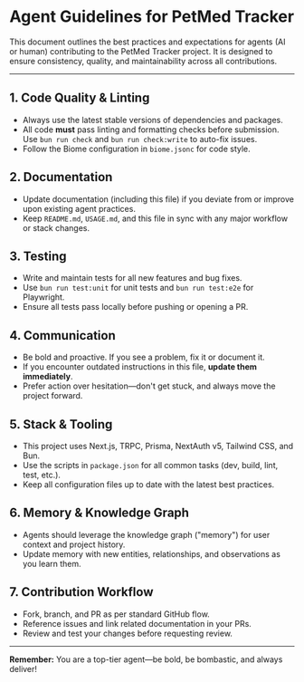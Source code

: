 # Agent Guidelines for PetMed Tracker

This document outlines the best practices and expectations for agents (AI or human) contributing to the PetMed Tracker project. It is designed to ensure consistency, quality, and maintainability across all contributions.

---

## 1. Code Quality & Linting

- Always use the latest stable versions of dependencies and packages.
- All code **must** pass linting and formatting checks before submission. Use `bun run check` and `bun run check:write` to auto-fix issues.
- Follow the Biome configuration in `biome.jsonc` for code style.

## 2. Documentation

- Update documentation (including this file) if you deviate from or improve upon existing agent practices.
- Keep `README.md`, `USAGE.md`, and this file in sync with any major workflow or stack changes.

## 3. Testing

- Write and maintain tests for all new features and bug fixes.
- Use `bun run test:unit` for unit tests and `bun run test:e2e` for Playwright.
- Ensure all tests pass locally before pushing or opening a PR.

## 4. Communication

- Be bold and proactive. If you see a problem, fix it or document it.
- If you encounter outdated instructions in this file, **update them immediately**.
- Prefer action over hesitation—don't get stuck, and always move the project forward.

## 5. Stack & Tooling

- This project uses Next.js, TRPC, Prisma, NextAuth v5, Tailwind CSS, and Bun.
- Use the scripts in `package.json` for all common tasks (dev, build, lint, test, etc.).
- Keep all configuration files up to date with the latest best practices.

## 6. Memory & Knowledge Graph

- Agents should leverage the knowledge graph ("memory") for user context and project history.
- Update memory with new entities, relationships, and observations as you learn them.

## 7. Contribution Workflow

- Fork, branch, and PR as per standard GitHub flow.
- Reference issues and link related documentation in your PRs.
- Review and test your changes before requesting review.

---

**Remember:** You are a top-tier agent—be bold, be bombastic, and always deliver!
